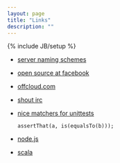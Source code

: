 ```yaml
---
layout: page
title: "Links"
description: ""
---
```

{% include JB/setup %}


* [server naming schemes](https://mnx.io/blog/a-proper-server-naming-scheme/)


* [open source at facebook](https://code.facebook.com/posts/463284987129903/oscon-2015-how-facebook-open-sources-at-scale/)


* [offcloud.com](https://offcloud.com/)



* [shout irc](http://shout-irc.com/)

* [nice matchers for unittests](https://code.google.com/p/hamcrest/)
  
  ``` assertThat(a, is(equalsTo(b))); ``` 

* [node.js](https://www.youtube.com/watch?v=czmulJ9NBP0)

* [scala](https://www.youtube.com/watch?v=DzFt0YkZo8M)

